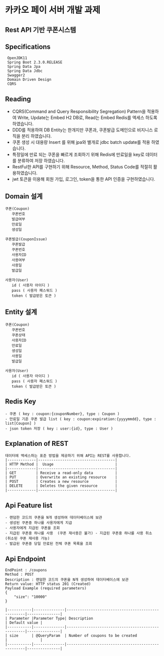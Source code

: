 # 카카오 페이 서버 개발 과제
## Rest API 기반 쿠폰시스템

## Specifications
````
 OpenJDK11
 Spring Boot 2.3.0.RELEASE
 Spring Data Jpa
 Spring Data Jdbc
 Swagger2
 Domain Driven Design
 CQRS 
````

## Reading
* CQRS(Command and Query Responsibility Segregation) Pattern을 적용하여 Write, 
Update는 Embed H2 DB로, Read는 Embed Redis를 엑세스 하도록 하였습니다.
* DDD를 적용하여 DB Entity는 한개지만 쿠폰과, 쿠폰발급 도메인으로 비지니스 로직을 분리 하였습니다.
* 쿠폰 생성 시 대용량 Insert 를 위해 jpa와 별개로 jdbc batch update를 적용 하였습니다.
* 특정일에 만료 되는 쿠폰을 빠르게 조회하기 위해 Redis에 만료일을 key로 데이터를 분류하여 저장 하였습니다.
* RestFul한 API를 구현하기 위해 Resource, Method, Status Code를 적절히 활용하였습니다.
* jwt 토큰을 이용해 회원 가입, 로그인, token을 통한 API 인증을 구현하였습니다. 

## Domain 설계
```
쿠폰(Coupon) 
   쿠폰번호
   발급여부
   만료일
   생성일

쿠폰발급(CouponIssue)
   쿠폰발급
   쿠폰번호
   사용자ID
   사용여부
   사용일
   발급일

사용자(User)
   id ( 사용자 아이디 )
   pass ( 사용자 패스워드 )
   token ( 발급받은 토큰 )
```

## Entity 설계
```
쿠폰(Coupon) 
   쿠폰번호
   쿠폰상태
   사용자ID
   만료일
   생성일   
   사용일
   발급일

사용자(User)
   id ( 사용자 아이디 )
   pass ( 사용자 패스워드 )
   token ( 발급받은 토큰 )
```

## Redis Key
````
- 쿠폰 ( key : coupon:{couponNumber}, type : Coupon )
- 만료일 기준 쿠폰 발급 list ( key : coupon:expiration:{yyyymmdd}, type : list[Coupon] )
- json token 저장 ( key : user:{id}, type : User )  
````

## Explanation of REST
```
데이터에 액세스하는 표준 방법을 제공하기 위해 API는 REST를 사용합니다.
|-------------|-----------------------------------|
| HTTP Method |  Usage                            |
|-------------|-----------------------------------|
| GET         | Receive a read-only data          |
| PUT         | Overwrite an existing resource    |
| POST        | Creates a new resource            |
| DELETE      | Deletes the given resource        |
|-------------|-----------------------------------|
```


## Api Feature list
```
- 랜덤한 코드의 쿠폰을 N개 생성하여 데이터베이스에 보관
- 생성된 쿠폰중 하나를 사용자에게 지급
- 사용자에게 지급된 쿠폰을 조회
- 지급된 쿠폰중 하나를 사용  (쿠폰 재사용은 불가) - 지급된 쿠폰중 하나를 사용 취소 (취소된 쿠폰 재사용 가능)
- 발급된 쿠폰중 당일 만료된 전체 쿠폰 목록을 조회
``` 

## Api Endpoint
```
EndPoint : /coupons
Method : POST 
Description : 랜덤한 코드의 쿠폰을 N개 생성하여 데이터베이스에 보관
Return value: HTTP status 201 (Created) 
Payload Example (required parameters)
{
    "size": "10000"
}

|-----------|--------------|---------------------------------------------------|---------------|
| Parameter |Parameter Type| Description                                       | Default value |
|-----------|--------------|---------------------------------------------------|---------------|
| size      | @QueryParam  | Number of coupons to be created                   |               |
|-----------|--------------|---------------------------------------------------|---------------|
```




